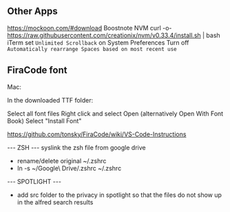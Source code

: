 ## Other Apps
https://mockoon.com/#download
Boostnote
NVM
curl -o- https://raw.githubusercontent.com/creationix/nvm/v0.33.4/install.sh | bash
iTerm
set `Unlimited Scrollback` on
System Preferences
Turn off `Automatically rearrange Spaces based on most recent use`

## FiraCode font
Mac:

In the downloaded TTF folder:

Select all font files
Right click and select Open (alternatively Open With Font Book)
Select "Install Font"

https://github.com/tonsky/FiraCode/wiki/VS-Code-Instructions


--- ZSH ---
syslink the zsh file from google drive
- rename/delete original ~/.zshrc
- ln -s ~/Google\ Drive/.zshrc ~/.zshrc


--- SPOTLIGHT ---
- add src folder to the privacy in spotlight so that the files do not show up in the alfred search results